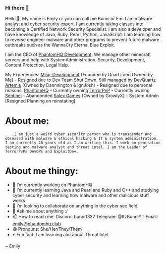  ### Hi there 👋


   Hello 👋, My name is Emily or you can call me Bunni or Em. I am malware analyst and cyber security expert. I am currently taking classes into becoming a Certified Network Security Specialist. I am also a developer and have knowledge of Java, Ruby, Pearl, Python, JavaScript. I am learning how to reverse engineer malware and other programs to prevent future malware outbreaks such as the WannaCry Eternal Blue Exploit.
  
   I am the CEO of [PhantomHQ Development](https://github.com/PhantomHQ-Development). We manage other minecraft servers and help with SystemAdministration, Security, Development, Content Protection, Legal Help.
  
  My Experiences:
        [Misq-Development](https://github.com/Misq-Development) {Founded by Quartz and Owned by Me} - Resigned due to Dev Team Shut Down, Still managed by DevQuartz
        [Artemis](https://github.com/Artemis-Development) {Owned by Dannnington & ignJosh} - Resigned due to personal reasons.
        [PhantomHQ](https://github.com/PhantomHQ-Development) - Currently owning
        [TerrorPvP](https://github.com/PhantomHQ-Development) - Currently owning
        [Sentinel](https://github.com/TeamSentinel) - Abandonded
        [Solex Games](https://github.com/SolexGames) {Owned by GrowlyX} - System Admin [Resigned Planning on reinstating]
        
 # About me:
        I am just a weird cyber security person who is transgender and obsessed with malware & ethical hacking & IT & system administration. I am currently 20 years old as I am writing this. I work on pentration testing and malware analyst and threat intel. I am the Leader of TerrorPvPs DevOPs and ExploitDev.  
        
        
        
#        About me thingy:
- 🔭 I’m currently working on PhantomHQ 
- 🌱 I’m currently learning Java and Pearl and Ruby and C++ and studying cyber security and learning how malware and other malicious stuff works
- 👯 I’m looking to collaborate on anything in the cyber sec field
- 💬 Ask me about anything :/
- 📫 How to reach me: 
     Discord: bunni1337
     Telegram: @ItzBunniYT
     Email: emily@phantomhq.club
- 😄 Pronouns: She/Her/They/Them
- ⚡ Fun fact: I am learning alot about Threat Intel.




~ Emily
